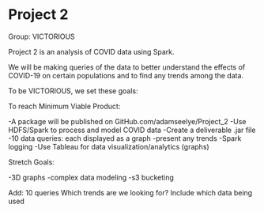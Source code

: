 # Project 2

Group: VICTORIOUS

Project 2 is an analysis of COVID data using Spark.

We will be making queries of the data to better
understand the effects of COVID-19 on certain 
populations and to find any trends among the data.


To be VICTORIOUS, we set these goals:

To reach Minimum Viable Product:

-A package will be published on GitHub.com/adamseelye/Project_2
-Use HDFS/Spark to process and model COVID data
-Create a deliverable .jar file
-10 data queries: each displayed as a graph
-present any trends
-Spark logging
-Use Tableau for data visualization/analytics (graphs)


Stretch Goals:

-3D graphs
-complex data modeling
-s3 bucketing


Add:
10 queries
Which trends are we looking for?
Include which data being used
